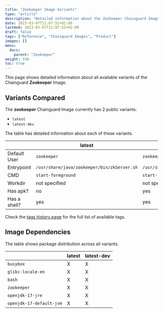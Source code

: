 ```yaml
---
title: "Zookeeper Image Variants"
type: "article"
description: "Detailed information about the Zookeeper Chainguard Image variants"
date: 2023-03-07T11:07:52+02:00
lastmod: 2023-03-07T11:07:52+02:00
draft: false
tags: ["Reference", "Chainguard Images", "Product"]
images: []
menu:
  docs:
    parent: "Zookeeper"
weight: 550
toc: true
---
```


This page shows detailed information about all available variants of the Chainguard **Zookeeper** Image.

## Variants Compared
The **zookeeper** Chainguard Image currently has 2 public variants: 

- `latest`
- `latest-dev`

The table has detailed information about each of these variants.

|              | latest                                      | latest-dev                                  |
|--------------|---------------------------------------------|---------------------------------------------|
| Default User | `zookeeper`                                 | `zookeeper`                                 |
| Entrypoint   | `/usr/share/java/zookeeper/bin/zkServer.sh` | `/usr/share/java/zookeeper/bin/zkServer.sh` |
| CMD          | `start-foreground`                          | `start-foreground`                          |
| Workdir      | not specified                               | not specified                               |
| Has apk?     | no                                          | yes                                         |
| Has a shell? | yes                                         | yes                                         |

Check the [tags history page](/chainguard/chainguard-images/reference/zookeeper/tags_history/) for the full list of available tags.
## Image Dependencies
The table shows package distribution across all variants.

|                          | latest | latest-dev |
|--------------------------|--------|------------|
| `busybox`                | X      | X          |
| `glibc-locale-en`        | X      | X          |
| `bash`                   | X      | X          |
| `zookeeper`              | X      | X          |
| `openjdk-17-jre`         | X      | X          |
| `openjdk-17-default-jvm` | X      | X          |

